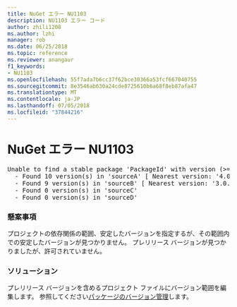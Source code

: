 ```yaml
---
title: NuGet エラー NU1103
description: NU1103 エラー コード
author: zhili1208
ms.author: lzhi
manager: rob
ms.date: 06/25/2018
ms.topic: reference
ms.reviewer: anangaur
f1_keywords:
- NU1103
ms.openlocfilehash: 55f7ada7b6cc37f62bce30366a53fcf667040755
ms.sourcegitcommit: 8e3546ab630a24cde8725610b6a68f8eb87afa47
ms.translationtype: MT
ms.contentlocale: ja-JP
ms.lasthandoff: 07/05/2018
ms.locfileid: "37844216"
---
```

# <a name="nuget-error-nu1103"></a>NuGet エラー NU1103

<pre>Unable to find a stable package 'PackageId' with version (>= 3.0.0)<br/>  - Found 10 version(s) in 'sourceA' [ Nearest version: '4.0.0-rc-2129' ]<br/>  - Found 9 version(s) in 'sourceB' [ Nearest version: '3.0.0-beta-00032' ]<br/>  - Found 0 version(s) in 'sourceC'<br/>  - Found 0 version(s) in 'sourceD'</pre>

### <a name="issue"></a>懸案事項
プロジェクトの依存関係の範囲、安定したバージョンを指定するが、その範囲内での安定したバージョンが見つかりません。 プレリリース バージョンが見つかりましたが、許可されていません。

### <a name="solution"></a>ソリューション
プレリリース バージョンを含めるプロジェクト ファイルにバージョン範囲を編集します。 参照してください[パッケージのバージョン管理](../../reference/Package-Versioning.md)します。